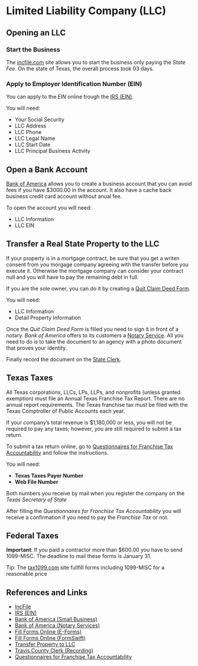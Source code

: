 # Limited Liability Company (LLC) 

## Opening an LLC 

### Start the Business 

The [incfile.com](https://www.incfile.com/) site allows you to start the business only paying the *State Fee*. On the state of Texas, the overall process took 03 days.

### Apply to Employer Identification Number (EIN)

You can apply to the *EIN* online trough the [IRS (EIN)](https://www.irs.gov/businesses/small-businesses-self-employed/apply-for-an-employer-identification-number-ein-online). 

You will need:

- Your Social Security
- LLC Address
- LLC Phone
- LLC Legal Name
- LLC Start Date
- LLC Principal Business Activity

## Open a Bank Account 

[Bank of America](https://www.bankofamerica.com/smallbusiness/) allows you to create a business account that you can avoid fees if you have $3000.00 in the account. It also have a cache back business credit card account without anual fee. 

To open the account you will need:

- LLC Information
- LLC EIN

## Transfer a Real State Property to the LLC

If your property is in a mortgage contract, be sure that you get a writen consent from you morgage company agreeing with the transfer before you execute it. Otherwise the mortgage company can consider your contract null and you will have to pay the remaining debt in full.

If you are the sole owner, you can do it by creating a [Quit Claim Deed Form](https://eforms.com/form/quit-claim-deed/).

You will need:

- LLC Information 
- Detail Property Information

Once the *Quit Claim Deed Form* is filled you need to sign it in front of a notary. *Bank of America* offers to its customers a [Notary Service](https://www.bankofamerica.com/customer-service/contact-us/notary-services/). All you need to do is to take the document to an agency with a photo document that proves your identity.

Finally record the document on the [State Clerk](https://countyclerk.traviscountytx.gov/recording/file-a-document-recording.html). 

## Texas Taxes

All Texas corporations, LLCs, LPs, LLPs, and nonprofits (unless granted exemption) must file an Annual Texas Franchise Tax Report. There are no annual report requirements. The Texas franchise tax must be filed with the Texas Comptroller of Public Accounts each year.

If your company’s total revenue is $1,180,000 or less, you will not be required to pay any taxes; however, you are still required to submit a tax return.

To submit a tax return online, go to [Questionnaires for Franchise Tax Accountability](https://comptroller.texas.gov/taxes/franchise/questionnaire.php) and follow the instructions.

You will need:

- **Texas Taxes Payer Number** 
- **Web File Number**

Both numbers you receive by mail when you register the company on the *Texas Secretary of State*

After filling the *Questionnaires for Franchise Tax Accountability* you will receive a confirmation if you need to pay the *Franchise Tax* or not.

## Federal Taxes 

**Important**: If you paid a contractor more than $600.00 you have to send 1099-MISC. The deadline to mail these forms is January 31.

Tip: The [tax1099.com](https://www.tax1099.com/) site fullfill forms including 1099-MISC for a reasonable price

## References and Links 

- [IncFile](https://www.incfile.com/)
- [IRS (EIN)](https://www.irs.gov/businesses/small-businesses-self-employed/apply-for-an-employer-identification-number-ein-online)
- [Bank of America (Small Business)](https://www.bankofamerica.com/smallbusiness/)
- [Bank of America (Notary Services)](https://www.bankofamerica.com/customer-service/contact-us/notary-services/)
- [Fill Forms Online (E-Forms)](https://eforms.com/)
- [Fill Forms Online (FormSwift)](https://formswift.com)
- [Transfer Property to LLC](https://www.wikihow.com/Transfer-Property-to-a-LLC)
- [Travis County Clerk (Recording)](https://countyclerk.traviscountytx.gov/recording/file-a-document-recording.html)
- [Questionnaires for Franchise Tax Accountability](https://comptroller.texas.gov/taxes/franchise/questionnaire.php)
